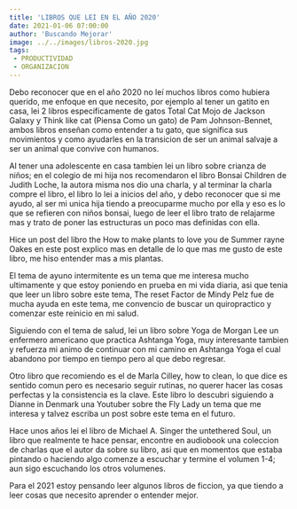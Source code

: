 ```yaml
---
title: 'LIBROS QUE LEI EN EL AÑO 2020'
date: 2021-01-06 07:00:00
author: 'Buscando Mejorar'
image: ../../images/libros-2020.jpg
tags:
 - PRODUCTIVIDAD
 - ORGANIZACION
---
```


Debo reconocer que en el año 2020 no leí muchos libros como hubiera querido,  me enfoque en que necesito, por ejemplo al tener un gatito en casa, lei 2 libros especificamente de gatos 
Total Cat Mojo de Jackson Galaxy y Think like cat (Piensa Como un gato) de Pam Johnson-Bennet, ambos libros enseñan como entender a tu gato, que significa sus movimientos y como ayudarles en la transicion de ser un animal salvaje a ser un animal que convive con humanos. 

Al tener una adolescente en casa tambien lei un libro sobre crianza de niños; en el colegio de mi hija nos recomendaron el libro Bonsai Children de Judith Loche, la autora misma nos dio una charla, y al terminar la charla compre el libro, el libro lo lei a inicios del año, y debo reconocer que si me ayudo, al ser mi unica hija tiendo a preocuparme mucho por ella y eso es lo que se refieren con niños bonsai, luego de leer el libro trato de relajarme mas y trato de poner las estructuras un poco mas definidas con ella.

Hice un post del libro the How to make plants to love you de Summer rayne Oakes en este post explico mas en detalle de lo que mas me gusto de este libro, me hiso entender mas a mis plantas.

El tema de ayuno intermitente es un tema que me interesa mucho ultimamente y que estoy poniendo en prueba en mi vida diaria, asi que tenia que leer un libro sobre este tema, The reset Factor de Mindy Pelz fue de mucha ayuda en este tema, me convencio de buscar un quiropractico y comenzar este reinicio en mi salud. 

Siguiendo con el tema de salud, lei un libro sobre Yoga de Morgan Lee un enfermero americano que practica Ashtanga Yoga, muy interesante tambien y refuerza mi animo de continuar con mi camino en Ashtanga Yoga el cual abandono por tiempo en tiempo pero al que debo regresar.

Otro libro que recomiendo es el de Marla Cilley, how to clean, lo que dice es sentido comun pero es necesario seguir rutinas, no querer hacer las cosas perfectas y la consistencia es la clave. Este libro lo descubri siguiendo a Dianne in Denmark  una Youtuber sobre the Fly Lady un tema que me interesa y talvez escriba un post sobre este tema en el futuro.

Hace unos años lei el libro de Michael A. Singer the untethered Soul, un libro que realmente te hace pensar, encontre en audiobook una coleccion de charlas que el autor da sobre su libro, asi que en momentos que estaba pintando o haciendo algo comenze a escuchar y termine el volumen 1-4; aun sigo escuchando los otros volumenes.

Para el 2021 estoy pensando leer algunos libros de ficcion, ya que tiendo a leer cosas que necesito aprender o entender mejor.
